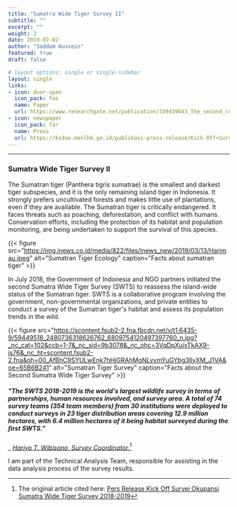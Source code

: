 ```yaml
---
title: "Sumatra Wide Tiger Survey II"
subtitle: ""
excerpt: ""
weight: 2
date: 2019-07-02
author: "Saddam Hussein"
featured: true
draft: false

# layout options: single or single-sidebar
layout: single
links:
- icon: door-open
  icon_pack: fas
  name: Paper
  url: https://www.researchgate.net/publication/339439643_The_second_collaborative_Sumatra-wide_Tiger_Survey
- icon: newspaper
  icon_pack: far
  name: Press
  url: https://ksdae.menlhk.go.id/publikasi-press-release/Kick-Off+Survei+Okupansi+Sumatra+Wide+Tiger+Survey+2018-2019%2C+Survei+Skala+Pulau%3A+Mengukur+Efektivit
---
```


---

### Sumatra Wide Tiger Survey II

The Sumatran tiger (Panthera tigris sumatrae) is the smallest and darkest tiger subspecies, and it is the only remaining island tiger in Indonesia. It strongly prefers uncultivated forests and makes little use of plantations, even if they are available. The Sumatran tiger is critically endangered. It faces threats such as poaching, deforestation, and conflict with humans. Conservation efforts, including the protection of its habitat and population monitoring, are being undertaken to support the survival of this species.

{{< figure src="https://img.inews.co.id/media/822/files/inews_new/2019/03/13/Harimau.jpeg" alt="Sumatran Tiger Ecology" caption="Facts about sumatran tiger" >}}

In July 2018, the Government of Indonesia and NGO partners initiated the second Sumatra Wide Tiger Survey (SWTS) to reassess the island-wide status of the Sumatran tiger. SWTS is a collaborative program involving the government, non-governmental organizations, and private entities to conduct a survey of the Sumatran tiger's habitat and assess its population trends in the wild.

{{< figure src="https://scontent.fsub2-2.fna.fbcdn.net/v/t1.6435-9/59449518_2480736318626762_6809754120497397760_n.jpg?_nc_cat=102&ccb=1-7&_nc_sid=9b3078&_nc_ohc=3VqDpXujxTkAX9-is76&_nc_ht=scontent.fsub2-2.fna&oh=00_AfBhC9SYULwEnk7hHjGRAhMgNLvvmYuGYbg3IlyXM_J1VA&oe=65B6B241" alt="Sumatran Tiger Survey" caption="Facts about the Second Sumatra Wide Tiger Survey" >}}

##### "The SWTS 2018-2019 is the world's largest wildlife survey in terms of partnerships, human resources involved, and survey area. A total of 74 survey teams (354 team members) from 30 institutions were deployed to conduct surveys in 23 tiger distribution areas covering 12.9 million hectares, with 6.4 million hectares of it being habitat surveyed during the first SWTS."

*_ [Hariyo T. Wibisono, Survey Coordinator.](https://ksdae.menlhk.go.id/publikasi-press-release/Kick-Off+Survei+Okupansi+Sumatra+Wide+Tiger+Survey+2018-2019%2C+Survei+Skala+Pulau%3A+Mengukur+Efektivit)*[^1] 

I am part of the Technical Analysis Team, responsible for assisting in the data analysis process of the survey results.

[^1]: The original article cited here: [Pers Release
Kick Off Survei Okupansi Sumatra Wide Tiger Survey 2018-2019](https://ksdae.menlhk.go.id/publikasi-press-release/Kick-Off+Survei+Okupansi+Sumatra+Wide+Tiger+Survey+2018-2019%2C+Survei+Skala+Pulau%3A+Mengukur+Efektivit)

